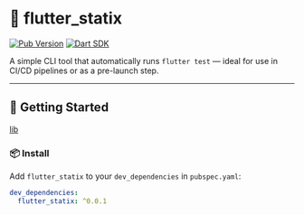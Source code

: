 # 🧪 flutter_statix

[![Pub Version](https://miro.medium.com/v2/resize:fit:1400/1*L4cZRB82nitqRygZ9dJdTA.png)](https://github.com/adinath-nikam/flutter_statix)
[![Dart SDK](https://img.shields.io/badge/dart-%3E%3D2.17.0-blue.svg)](https://dart.dev)

A simple CLI tool that automatically runs `flutter test` — ideal for use in CI/CD pipelines or as a pre-launch step.

---

## 🚀 Getting Started
[lib](lib)
### 📦 Install

Add `flutter_statix` to your `dev_dependencies` in `pubspec.yaml`:

```yaml
dev_dependencies:
  flutter_statix: ^0.0.1
